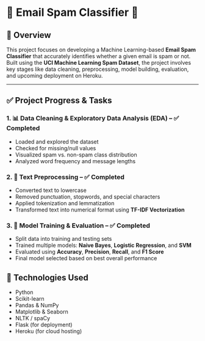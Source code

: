 # 📧 Email Spam Classifier  🚀

## 📌 Overview  
This project focuses on developing a Machine Learning-based **Email Spam Classifier** that accurately identifies whether a given email is spam or not.  
Built using the **UCI Machine Learning Spam Dataset**, the project involves key stages like data cleaning, preprocessing, model building, evaluation, and upcoming deployment on Heroku.

---

## ✅ Project Progress & Tasks

### 1. 📊 Data Cleaning & Exploratory Data Analysis (EDA) – ✅ Completed  
- Loaded and explored the dataset  
- Checked for missing/null values  
- Visualized spam vs. non-spam class distribution  
- Analyzed word frequency and message lengths

### 2. 🧹 Text Preprocessing – ✅ Completed  
- Converted text to lowercase  
- Removed punctuation, stopwords, and special characters  
- Applied tokenization and lemmatization  
- Transformed text into numerical format using **TF-IDF Vectorization**

### 3. 🤖 Model Training & Evaluation – ✅ Completed  
- Split data into training and testing sets  
- Trained multiple models: **Naive Bayes**, **Logistic Regression**, and **SVM**  
- Evaluated using **Accuracy**, **Precision**, **Recall**, and **F1 Score**  
- Final model selected based on best overall performance


## 🔧 Technologies Used
- Python  
- Scikit-learn  
- Pandas & NumPy  
- Matplotlib & Seaborn  
- NLTK / spaCy  
- Flask (for deployment)  
- Heroku (for cloud hosting)


